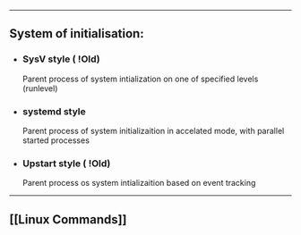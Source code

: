 ***

## System of initialisation:


- ### SysV style  ( !Old)
	 Parent process of system intialization on one of specified levels (runlevel)

- ### systemd style
	 Parent process of system initializaition in accelated mode, with parallel started processes

- ### Upstart style ( !Old)
	 Parent process os system intializaition based on event tracking

***

## [[Linux Commands]]